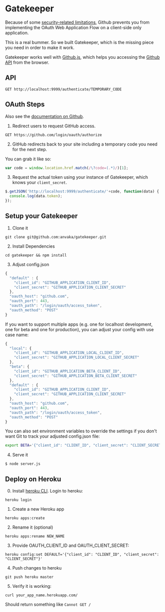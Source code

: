 Gatekeeper
==========

Because of some [security-related limitations](http://blog.vjeux.com/2012/javascript/github-oauth-login-browser-side.html), Github prevents you from implementing the OAuth Web Application Flow on a client-side only application.

This is a real bummer. So we built Gatekeeper, which is the missing piece you need in order to make it work.

Gatekeeper works well with [Github.js](http://github.com/michael/github), which helps you accessing the [Github API](http://developer.github.com/v3/) from the browser.

## API

```
GET http://localhost:9999/authenticate/TEMPORARY_CODE
```

## OAuth Steps

Also see the [documentation on Github](http://developer.github.com/v3/oauth/).

1. Redirect users to request GitHub access.

```
GET https://github.com/login/oauth/authorize
```

2. GitHub redirects back to your site including a temporary code you need for the next step.

You can grab it like so:

```js
var code = window.location.href.match(/\?code=(.*)/)[1];
```

3. Request the actual token using your instance of Gatekeeper, which knows your `client_secret`.

```js
$.getJSON('http://localhost:9999/authenticate/'+code, function(data) {
  console.log(data.token);
});
```

## Setup your Gatekeeper

1. Clone it

```
git clone git@github.com:anvaka/gatekeeper.git
```

2. Install Dependencies

```
cd gatekeeper && npm install
```

3. Adjust config.json

```js
{
  "default" : {
    "client_id": "GITHUB_APPLICATION_CLIENT_ID",
    "client_secret": "GITHUB_APPLICATION_CLIENT_SECRET"
  },
  "oauth_host": "github.com",
  "oauth_port": 443,
  "oauth_path": "/login/oauth/access_token",
  "oauth_method": "POST"
}
```

If you want to support multiple apps (e.g. one for localhost development, one
for beta and one for production), you can adjust your config with use case name:

```js
{
  "local": {
    "client_id": "GITHUB_APPLICATION_LOCAL_CLIENT_ID",
    "client_secret": "GITHUB_APPLICATION_LOCAL_CLIENT_SECRET"
  },
  "beta": {
    "client_id": "GITHUB_APPLICATION_BETA_CLIENT_ID",
    "client_secret": "GITHUB_APPLICATION_BETA_CLIENT_SECRET"
  },
  "default" : {
    "client_id": "GITHUB_APPLICATION_CLIENT_ID",
    "client_secret": "GITHUB_APPLICATION_CLIENT_SECRET"
  },
  "oauth_host": "github.com",
  "oauth_port": 443,
  "oauth_path": "/login/oauth/access_token",
  "oauth_method": "POST"
}
```

You can also set environment variables to override the settings if you don't
want Git to track your adjusted config.json file:

``` sh
export BETA='{"client_id": "CLIENT_ID", "client_secret": "CLIENT_SECRET"}'
```

4. Serve it

```
$ node server.js
```

## Deploy on Heroku

0. Install [heroku CLI](https://devcenter.heroku.com/articles/heroku-command).
Login to heroku:

```
heroku login
```

1. Create a new Heroku app

```
heroku apps:create
```

2. Rename it (optional)

```
heroku apps:rename NEW_NAME
```

3. Provide OAUTH_CLIENT_ID and OAUTH_CLIENT_SECRET:

```
heroku config:set DEFAULT='{"client_id": "CLIENT_ID", "client_secret": "CLIENT_SECRET"}'
```

4. Push changes to heroku

```
git push heroku master
```

5. Verify it is working:

```
curl your_app_name.herokuapp.com/
```

Should return something like `Cannot GET /`

